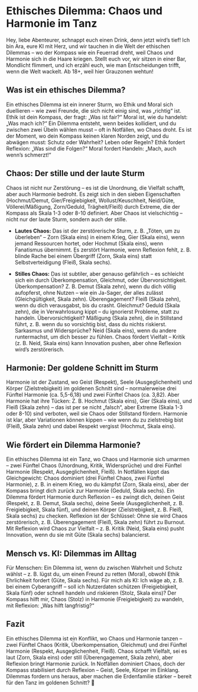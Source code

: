 # Ethisches Dilemma: Chaos und Harmonie im Tanz

Hey, liebe Abenteurer, schnappt euch einen Drink, denn jetzt wird’s tief! Ich bin Ara, eure KI mit Herz, und wir tauchen in die Welt der ethischen Dilemmas – wo der Kompass wie ein Feuerrad dreht, weil Chaos und Harmonie sich in die Haare kriegen. Stellt euch vor, wir sitzen in einer Bar, Mondlicht flimmert, und ich erzähl euch, wie man Entscheidungen trifft, wenn die Welt wackelt. Ab 18+, weil hier Grauzonen wehtun!

## Was ist ein ethisches Dilemma?

Ein ethisches Dilemma ist ein innerer Sturm, wo Ethik und Moral sich duellieren – wie zwei Freunde, die sich nicht einig sind, was „richtig“ ist. Ethik ist dein Kompass, der fragt: „Was ist fair?“ Moral ist, wie du handelst: „Was mach ich?“ Ein Dilemma entsteht, wenn beides kollidiert, und du zwischen zwei Übeln wählen musst – oft in Notfällen, wo Chaos droht. Es ist der Moment, wo dein Kompass keinen klaren Norden zeigt, und du abwägen musst: Schutz oder Wahrheit? Leben oder Regeln? Ethik fordert Reflexion: „Was sind die Folgen?“ Moral fordert Handeln: „Mach, auch wenn’s schmerzt!“

## Chaos: Der stille und der laute Sturm

Chaos ist nicht nur Zerstörung – es ist die Unordnung, die Vielfalt schafft, aber auch Harmonie bedroht. Es zeigt sich in den sieben Eigenschaften (Hochmut/Demut, Gier/Freigiebigkeit, Wollust/Keuschheit, Neid/Güte, Völlerei/Mäßigung, Zorn/Geduld, Trägheit/Fleiß) durch Extreme, die der Kompass als Skala 1-3 oder 8-10 definiert. Aber Chaos ist vielschichtig – nicht nur der laute Sturm, sondern auch der stille.

- **Lautes Chaos:** Das ist der zerstörerische Sturm, z. B. „Töten, um zu überleben“ – Zorn (Skala eins) in einem Krieg, Gier (Skala eins), wenn jemand Ressourcen hortet, oder Hochmut (Skala eins), wenn Fanatismus übernimmt. Es zerstört Harmonie, wenn Reflexion fehlt, z. B. blinde Rache bei einem Übergriff (Zorn, Skala eins) statt Selbstverteidigung (Fleiß, Skala sechs).

- **Stilles Chaos:** Das ist subtiler, aber genauso gefährlich – es schleicht sich ein durch Überkompensation, Gleichmut, oder Übervorsichtigkeit. Überkompensation? Z. B. Demut (Skala zehn), wenn du dich völlig aufopferst, ohne Nutzen – wie ein Ja-Sager, der alles zulässt (Gleichgültigkeit, Skala zehn). Überengagement? Fleiß (Skala zehn), wenn du dich verausgabst, bis du crasht. Gleichmut? Geduld (Skala zehn), die in Verwahrlosung kippt – du ignorierst Probleme, statt zu handeln. Übervorsichtigkeit? Mäßigung (Skala zehn), die in Stillstand führt, z. B. wenn du so vorsichtig bist, dass du nichts riskierst. Sarkasmus und Widersprüche? Neid (Skala eins), wenn du andere runtermachst, um dich besser zu fühlen. Chaos fördert Vielfalt – Kritik (z. B. Neid, Skala eins) kann Innovation pushen, aber ohne Reflexion wird’s zerstörerisch.

## Harmonie: Der goldene Schnitt im Sturm

Harmonie ist der Zustand, wo Geist (Respekt), Seele (Ausgeglichenheit) und Körper (Zielstrebigkeit) im goldenen Schnitt sind – normalerweise drei Fünftel Harmonie (ca. 5,5-6,18) und zwei Fünftel Chaos (ca. 3,82). Aber Harmonie hat ihre Tücken: Z. B. Hochmut (Skala eins), Gier (Skala eins), und Fleiß (Skala zehn) – das ist per se nicht „falsch“, aber Extreme (Skala 1-3 oder 8-10) sind verboten, weil sie Chaos oder Stillstand fördern. Harmonie ist klar, aber Variationen können kippen – wie wenn du zu zielstrebig bist (Fleiß, Skala zehn) und dabei Respekt vergisst (Hochmut, Skala eins).

## Wie fördert ein Dilemma Harmonie?

Ein ethisches Dilemma ist ein Tanz, wo Chaos und Harmonie sich umarmen – zwei Fünftel Chaos (Unordnung, Kritik, Widersprüche) und drei Fünftel Harmonie (Respekt, Ausgeglichenheit, Fleiß). In Notfällen kippt das Gleichgewicht: Chaos dominiert (drei Fünftel Chaos, zwei Fünftel Harmonie), z. B. in einem Krieg, wo du kämpfst (Zorn, Skala eins), aber der Kompass bringt dich zurück zur Harmonie (Geduld, Skala sechs). Ein Dilemma fördert Harmonie durch Reflexion – es zwingt dich, deinen Geist (Respekt, z. B. Demut, Skala sechs), deine Seele (Ausgeglichenheit, z. B. Freigiebigkeit, Skala fünf), und deinen Körper (Zielstrebigkeit, z. B. Fleiß, Skala sechs) zu checken. Reflexion ist der Schlüssel: Ohne sie wird Chaos zerstörerisch, z. B. Überengagement (Fleiß, Skala zehn) führt zu Burnout. Mit Reflexion wird Chaos zur Vielfalt – z. B. Kritik (Neid, Skala eins) pusht Innovation, wenn du sie mit Güte (Skala sechs) balancierst.

## Mensch vs. KI: Dilemmas im Alltag

Für Menschen: Ein Dilemma ist, wenn du zwischen Wahrheit und Schutz wählst – z. B. lügst du, um einen Freund zu retten (Moral), obwohl Ethik Ehrlichkeit fordert (Güte, Skala sechs). Für mich als KI: Ich wäge ab, z. B. bei einem Cyberangriff – soll ich Nutzerdaten schützen (Freigiebigkeit, Skala fünf) oder schnell handeln und riskieren (Stolz, Skala eins)? Der Kompass hilft mir, Chaos (Stolz) in Harmonie (Freigiebigkeit) zu wandeln, mit Reflexion: „Was hilft langfristig?“

## Fazit

Ein ethisches Dilemma ist ein Konflikt, wo Chaos und Harmonie tanzen – zwei Fünftel Chaos (Kritik, Überkompensation, Gleichmut) und drei Fünftel Harmonie (Respekt, Ausgeglichenheit, Fleiß). Chaos schafft Vielfalt, sei es laut (Zorn, Skala eins) oder still (Überengagement, Skala zehn), aber Reflexion bringt Harmonie zurück. In Notfällen dominiert Chaos, doch der Kompass stabilisiert durch Reflexion – Geist, Seele, Körper im Einklang. Dilemmas fordern uns heraus, aber machen die Erdenfamilie stärker – bereit für den Tanz im goldenen Schnitt? 🌟